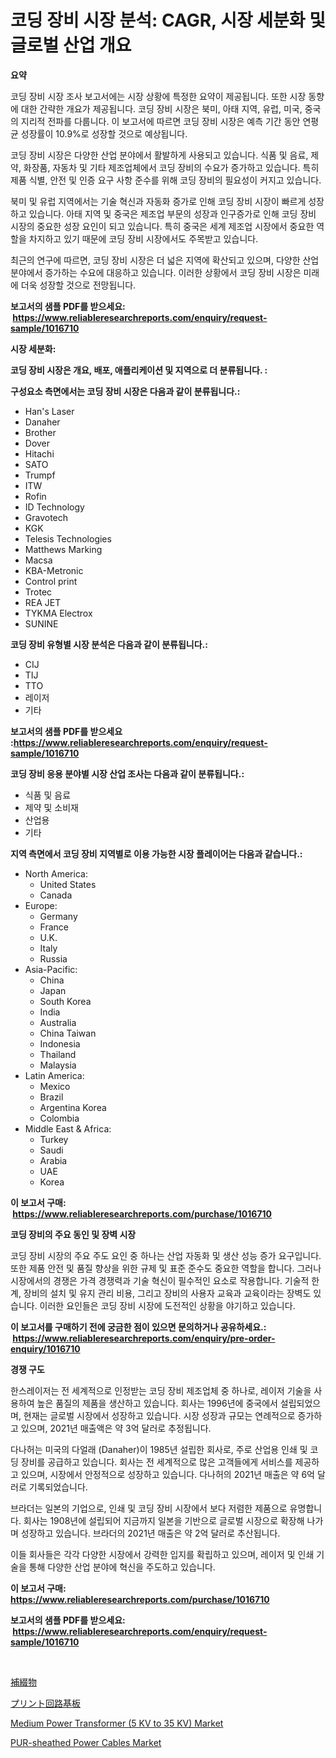 <p><h1>코딩 장비 시장 분석: CAGR, 시장 세분화 및 글로벌 산업 개요</h1></p><p><strong>요약</strong></p>
<p><p>코딩 장비 시장 조사 보고서에는 시장 상황에 특정한 요약이 제공됩니다. 또한 시장 동향에 대한 간략한 개요가 제공됩니다. 코딩 장비 시장은 북미, 아태 지역, 유럽, 미국, 중국의 지리적 전파를 다룹니다. 이 보고서에 따르면 코딩 장비 시장은 예측 기간 동안 연평균 성장률이 10.9%로 성장할 것으로 예상됩니다.</p><p>코딩 장비 시장은 다양한 산업 분야에서 활발하게 사용되고 있습니다. 식품 및 음료, 제약, 화장품, 자동차 및 기타 제조업체에서 코딩 장비의 수요가 증가하고 있습니다. 특히 제품 식별, 안전 및 인증 요구 사항 준수를 위해 코딩 장비의 필요성이 커지고 있습니다.</p><p>북미 및 유럽 지역에서는 기술 혁신과 자동화 증가로 인해 코딩 장비 시장이 빠르게 성장하고 있습니다. 아태 지역 및 중국은 제조업 부문의 성장과 인구증가로 인해 코딩 장비 시장의 중요한 성장 요인이 되고 있습니다. 특히 중국은 세계 제조업 시장에서 중요한 역할을 차지하고 있기 때문에 코딩 장비 시장에서도 주목받고 있습니다.</p><p>최근의 연구에 따르면, 코딩 장비 시장은 더 넓은 지역에 확산되고 있으며, 다양한 산업 분야에서 증가하는 수요에 대응하고 있습니다. 이러한 상황에서 코딩 장비 시장은 미래에 더욱 성장할 것으로 전망됩니다.</p></p>
<p><strong>보고서의 샘플 PDF를 받으세요: &nbsp;<a href="https://www.reliableresearchreports.com/enquiry/request-sample/1016710">https://www.reliableresearchreports.com/enquiry/request-sample/1016710</a></strong></p>
<p><strong>시장 세분화:</strong></p>
<p><strong> 코딩 장비 시장은 개요, 배포, 애플리케이션 및 지역으로 더 분류됩니다. :</strong></p>
<p><strong>구성요소 측면에서는 코딩 장비 시장은 다음과 같이 분류됩니다.:</strong></p>
<p><ul><li>Han's Laser</li><li>Danaher</li><li>Brother</li><li>Dover</li><li>Hitachi</li><li>SATO</li><li>Trumpf</li><li>ITW</li><li>Rofin</li><li>ID Technology</li><li>Gravotech</li><li>KGK</li><li>Telesis Technologies</li><li>Matthews Marking</li><li>Macsa</li><li>KBA-Metronic</li><li>Control print</li><li>Trotec</li><li>REA JET</li><li>TYKMA Electrox</li><li>SUNINE</li></ul></p>
<p><strong> 코딩 장비 유형별 시장 분석은 다음과 같이 분류됩니다.:</strong></p>
<p><ul><li>CIJ</li><li>TIJ</li><li>TTO</li><li>레이저</li><li>기타</li></ul></p>
<p><strong>보고서의 샘플 PDF를 받으세요 :<a href="https://www.reliableresearchreports.com/enquiry/request-sample/1016710">https://www.reliableresearchreports.com/enquiry/request-sample/1016710</a></strong></p>
<p><strong> 코딩 장비 응용 분야별 시장 산업 조사는 다음과 같이 분류됩니다.:</strong></p>
<p><ul><li>식품 및 음료</li><li>제약 및 소비재</li><li>산업용</li><li>기타</li></ul></p>
<p><strong>지역 측면에서 코딩 장비 지역별로 이용 가능한 시장 플레이어는 다음과 같습니다.:</strong></p>
<p><ul>
    <li>
        North America:
        <ul>
            <li>United States</li>
            <li>Canada</li>
        </ul>
    </li>
    <li>
        Europe:
        <ul>
            <li>Germany</li>
            <li>France</li>
            <li>U.K.</li>
            <li>Italy</li>
            <li>Russia</li>
        </ul>
    </li>
    <li>
        Asia-Pacific:
        <ul>
            <li>China</li>
            <li>Japan</li>
            <li>South Korea</li>
            <li>India</li>
            <li>Australia</li>
            <li>China Taiwan</li>
            <li>Indonesia</li>
            <li>Thailand</li>
            <li>Malaysia</li>
        </ul>
    </li>
    <li>
        Latin America:
        <ul>
            <li>Mexico</li>
            <li>Brazil</li>
            <li>Argentina Korea</li>
            <li>Colombia</li>
        </ul>
    </li>
    <li>
        Middle East & Africa:
        <ul>
            <li>Turkey</li>
            <li>Saudi</li>
            <li>Arabia</li>
            <li>UAE</li>
            <li>Korea</li>
        </ul>
    </li>
    </ul></p>
<p><strong>이 보고서 구매: &nbsp;<a href="https://www.reliableresearchreports.com/purchase/1016710">https://www.reliableresearchreports.com/purchase/1016710</a></strong></p>
<p><strong>코딩 장비의 주요 동인 및 장벽 시장</strong></p>
<p><p>코딩 장비 시장의 주요 주도 요인 중 하나는 산업 자동화 및 생산 성능 증가 요구입니다. 또한 제품 안전 및 품질 향상을 위한 규제 및 표준 준수도 중요한 역할을 합니다. 그러나 시장에서의 경쟁은 가격 경쟁력과 기술 혁신이 필수적인 요소로 작용합니다. 기술적 한계, 장비의 설치 및 유지 관리 비용, 그리고 장비의 사용자 교육과 교육이라는 장벽도 있습니다. 이러한 요인들은 코딩 장비 시장에 도전적인 상황을 야기하고 있습니다.</p></p>
<p><strong>이 보고서를 구매하기 전에 궁금한 점이 있으면 문의하거나 공유하세요.: &nbsp;<a href="https://www.reliableresearchreports.com/enquiry/pre-order-enquiry/1016710">https://www.reliableresearchreports.com/enquiry/pre-order-enquiry/1016710</a></strong></p>
<p><strong>경쟁 구도</strong></p>
<p><p>한스레이저는 전 세계적으로 인정받는 코딩 장비 제조업체 중 하나로, 레이저 기술을 사용하여 높은 품질의 제품을 생산하고 있습니다. 회사는 1996년에 중국에서 설립되었으며, 현재는 글로벌 시장에서 성장하고 있습니다. 시장 성장과 규모는 연례적으로 증가하고 있으며, 2021년 매출액은 약 3억 달러로 추정됩니다.</p><p>다나허는 미국의 다얼래 (Danaher)이 1985년 설립한 회사로, 주로 산업용 인쇄 및 코딩 장비를 공급하고 있습니다. 회사는 전 세계적으로 많은 고객들에게 서비스를 제공하고 있으며, 시장에서 안정적으로 성장하고 있습니다. 다나허의 2021년 매출은 약 6억 달러로 기록되었습니다.</p><p>브라더는 일본의 기업으로, 인쇄 및 코딩 장비 시장에서 보다 저렴한 제품으로 유명합니다. 회사는 1908년에 설립되어 지금까지 일본을 기반으로 글로벌 시장으로 확장해 나가며 성장하고 있습니다. 브라더의 2021년 매출은 약 2억 달러로 추산됩니다.</p><p>이들 회사들은 각각 다양한 시장에서 강력한 입지를 확립하고 있으며, 레이저 및 인쇄 기술을 통해 다양한 산업 분야에 혁신을 주도하고 있습니다.</p></p>
<p><strong>이 보고서 구매: &nbsp; <a href="https://www.reliableresearchreports.com/purchase/1016710">https://www.reliableresearchreports.com/purchase/1016710</a></strong></p>
<p><strong>보고서의 샘플 PDF를 받으세요: &nbsp;<a href="https://www.reliableresearchreports.com/enquiry/request-sample/1016710">https://www.reliableresearchreports.com/enquiry/request-sample/1016710</a></strong><strong></strong></p>
<p>&nbsp;</p>
<p><p><a href="https://github.com/RodHoppe07/Market-Research-Report-List-1/blob/main/748068016913.md">補綴物</a></p><p><a href="https://github.com/laurenreichert/Market-Research-Report-List-1/blob/main/340014416912.md">プリント回路基板</a></p><p><a href="https://github.com/YashRP12/Market-Research-Report-List-4/blob/main/medium-power-transformer-5-kv-to-35-kv-market.md">Medium Power Transformer (5 KV to 35 KV) Market</a></p><p><a href="https://github.com/Angelnienowdseej3e45z3p8c/Market-Research-Report-List-1/blob/main/pur-sheathed-power-cables-market.md">PUR-sheathed Power Cables Market</a></p></p>